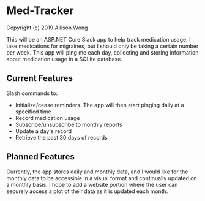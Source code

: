 # Med-Tracker

Copyright (c) 2019 Allison Wong

This will be an ASP.NET Core Slack app to help track medication usage.  I take medications for migraines, but I should only be taking a certain number per week.  This app will ping me each day, collecting and storing information about medication usage in a SQLite database.   

## Current Features

Slash commands to:
- Initialize/cease reminders.  The app will then start pinging daily at a specified time
- Record medication usage
- Subscribe/unsubscribe to monthly reports 
- Update a day's record
- Retrieve the past 30 days of records

## Planned Features

Currently, the app stores daily and monthly data, and I would like for the monthly data to be accessible in a visual format and continually updated on a monthly basis.  I hope to add a website portion where the user can securely access a plot of their data as it is updated each month.  


